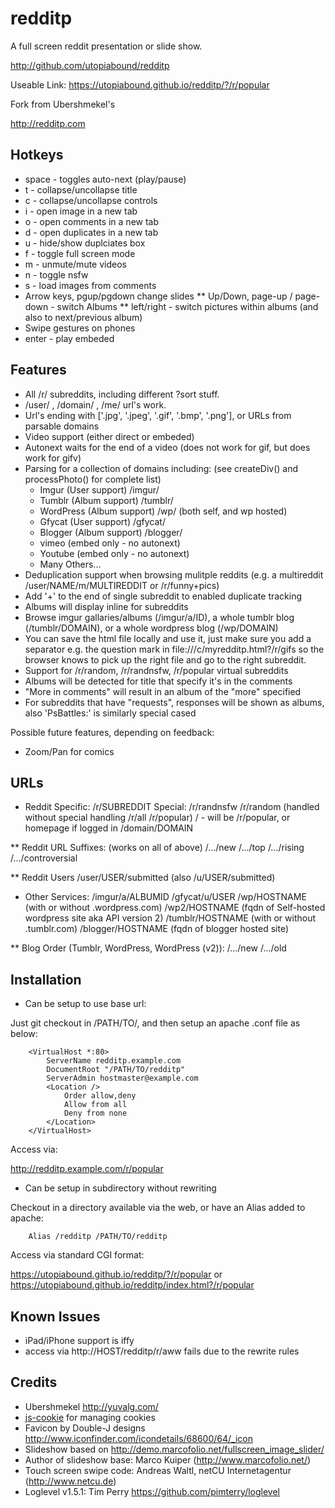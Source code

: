 redditp
=======

A full screen reddit presentation or slide show.

http://github.com/utopiabound/redditp

Useable Link: https://utopiabound.github.io/redditp/?/r/popular

Fork from Ubershmekel's

http://redditp.com

Hotkeys
-------

* space - toggles auto-next (play/pause)
* t - collapse/uncollapse title
* c - collapse/uncollapse controls
* i - open image in a new tab
* o - open comments in a new tab
* d - open duplicates in a new tab
* u - hide/show duplciates box
* f - toggle full screen mode
* m - unmute/mute videos
* n - toggle nsfw
* s - load images from comments
* Arrow keys, pgup/pgdown change slides
** Up/Down, page-up / page-down - switch Albums
** left/right - switch pictures within albums (and also to next/previous album)
* Swipe gestures on phones
* enter - play embeded

Features
--------

* All /r/ subreddits, including different ?sort stuff.
* /user/ , /domain/ , /me/ url's work.
* Url's ending with ['.jpg', '.jpeg', '.gif', '.bmp', '.png'], or URLs from parsable domains
* Video support (either direct or embeded)
* Autonext waits for the end of a video (does not work for gif, but does work for gifv)
* Parsing for a collection of domains including: (see createDiv() and processPhoto() for complete list)
	* Imgur		(User support)  /imgur/<USERID>
	* Tumblr	(Album support) /tumblr/<HOSTNAME>
	* WordPress	(Album support) /wp/<HOSTNAME> (both self, and wp hosted)
	* Gfycat	(User support)  /gfycat/<USERNAME>
	* Blogger	(Album support) /blogger/<HOSTNAME>
	* vimeo		(embed only - no autonext)
	* Youtube	(embed only - no autonext)
	* Many Others...
* Deduplication support when browsing mulitple reddits (e.g. a multireddit /user/NAME/m/MULTIREDDIT or /r/funny+pics)
* Add '+' to the end of single subreddit to enabled duplicate tracking
* Albums will display inline for subreddits
* Browse imgur gallaries/albums (/imgur/a/ID), a whole tumblr blog (/tumblr/DOMAIN), or a whole wordpress blog (/wp/DOMAIN)
* You can save the html file locally and use it, just make sure you add a separator e.g. the question mark in file:///c/myredditp.html?/r/gifs so the browser knows to pick up the right file and go to the right subreddit.
* Support for /r/random, /r/randnsfw, /r/popular virtual subreddits
* Albums will be detected for title that specify it's in the comments
* "More in comments" will result in an album of the "more" specified
* For subreddits that have "requests", responses will be shown as albums, also 'PsBattles:' is similarly special cased

Possible future features, depending on feedback:
* Zoom/Pan for comics

URLs
----

* Reddit Specific:
/r/SUBREDDIT
Special: /r/randnsfw /r/random (handled without special handling /r/all /r/popular)
/  - will be /r/popular, or homepage if logged in
/domain/DOMAIN

** Reddit URL Suffixes: (works on all of above)
/.../new
/.../top
/.../rising
/.../controversial

** Reddit Users
/user/USER/submitted (also /u/USER/submitted)

* Other Services:
/imgur/a/ALBUMID
/gfycat/u/USER
/wp/HOSTNAME		(with or without .wordpress.com)
/wp2/HOSTNAME		(fqdn of Self-hosted wordpress site aka API version 2)
/tumblr/HOSTNAME	(with or without .tumblr.com)
/blogger/HOSTNAME	(fqdn of blogger hosted site)

** Blog Order (Tumblr, WordPress, WordPress (v2)):
/.../new
/.../old


Installation
------------
* Can be setup to use base url:

Just git checkout in /PATH/TO/, and then setup an apache .conf file as below:

        <VirtualHost *:80>
        	ServerName redditp.example.com
        	DocumentRoot "/PATH/TO/redditp"
        	ServerAdmin hostmaster@example.com
        	<Location />
        		Order allow,deny
        		Allow from all
        		Deny from none
        	</Location>
        </VirtualHost>

Access via:

http://redditp.example.com/r/popular


* Can be setup in subdirectory without rewriting

Checkout in a directory available via the web, or have an Alias added to apache:

        Alias /redditp /PATH/TO/redditp

Access via standard CGI format:

https://utopiabound.github.io/redditp/?/r/popular or
https://utopiabound.github.io/redditp/index.html?/r/popular

Known Issues
------------

* iPad/iPhone support is iffy
* access via http://HOST/redditp/r/aww fails due to the rewrite rules

Credits
----------

* Ubershmekel http://yuvalg.com/
* [js-cookie](https://github.com/js-cookie/js-cookie) for managing cookies
* Favicon by Double-J designs http://www.iconfinder.com/icondetails/68600/64/_icon
* Slideshow based on http://demo.marcofolio.net/fullscreen_image_slider/
* Author of slideshow base: Marco Kuiper (http://www.marcofolio.net/)
* Touch screen swipe code: Andreas Waltl, netCU Internetagentur (http://www.netcu.de)
* Loglevel v1.5.1: Tim Perry https://github.com/pimterry/loglevel
